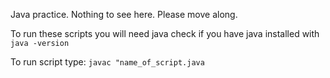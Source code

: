 Java practice. Nothing to see here. Please move along.

To run these scripts you will need java
check if you have java installed with `java -version`


To run script type: `javac "name_of_script.java`